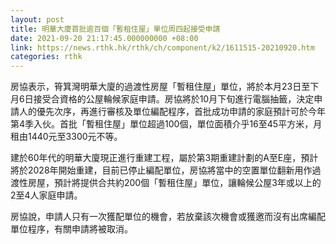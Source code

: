 ```yaml
---
layout: post
title: 明華大廈首批逾百個「暫租住屋」單位周四起接受申請
date: 2021-09-20 21:17:45.000000000 +08:00
link: https://news.rthk.hk/rthk/ch/component/k2/1611515-20210920.htm
categories: rthk
---
```


房協表示，筲箕灣明華大廈的過渡性房屋「暫租住屋」單位，將於本月23日至下月6日接受合資格的公屋輪候家庭申請。房協將於10月下旬進行電腦抽籤，決定申請人的優先次序，再進行審核及單位編配程序，首批成功申請的家庭預計可於今年第4季入伙。首批「暫租住屋」單位超過100個，單位面積介乎16至45平方米，月租由1440元至3300元不等。

建於60年代的明華大廈現正進行重建工程，屬於第3期重建計劃的A至E座，預計將於2028年開始重建，目前已停止編配單位，房協將當中的空置單位翻新用作過渡性房屋，預計將提供合共約200個「暫租住屋」單位，讓輪候公屋3年或以上的2至4人家庭申請。

房協說，申請人只有一次獲配單位的機會，若放棄該次機會或獲邀而沒有出席編配單位程序，有關申請將被取消。
